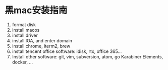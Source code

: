 # 黑mac安装指南

1. format disk
2. install macos
3. install driver
4. install IOA, and enter domain
5. install chrome, iterm2, brew
6. install tencent office software: idisk, rtx, office 365…
7. Install other software:
git, vim, subversion, atom, go
Karabiner Elements, docker, ... 
